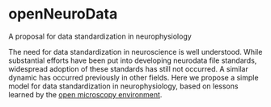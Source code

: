 # openNeuroData
A proposal for data standardization in neurophysiology

The need for data standardization in neuroscience is well understood. While substantial efforts have been put into developing neurodata file standards, widespread adoption of these standards has still not occurred. A similar dynamic has occurred previously in other fields. Here we propose a simple model for data standardization in neurophysiology, based on lessons learned by the [open microscopy environment](https://www.openmicroscopy.org/).
